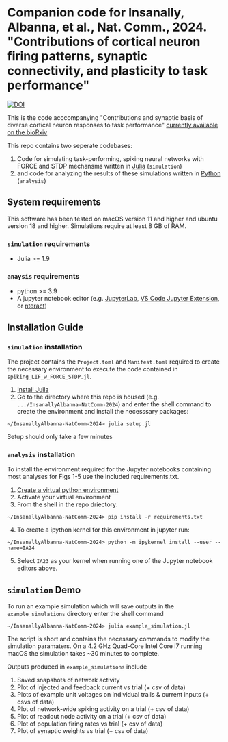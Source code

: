 # Companion code for Insanally, Albanna, et al., Nat. Comm., 2024. "Contributions of cortical neuron firing patterns, synaptic connectivity, and plasticity to task performance"

[![DOI](https://zenodo.org/badge/485871604.svg)](https://zenodo.org/doi/10.5281/zenodo.11221988)

This is the code acccompanying "Contributions and synaptic basis of diverse cortical neuron responses to task performance" [currently available on the bioRxiv](https://www.biorxiv.org/content/10.1101/2022.05.04.490676v1)

This repo contains two seperate codebases:

1. Code for simulating task-performing, spiking neural networks with FORCE and STDP mechansms  written in [Julia](https://julialang.org/) (`simulation`)
2. and code for analyzing the results of these simulations written in [Python](https://www.python.org/) (`analysis`)

## System requirements 

This software has been tested on macOS version 11 and higher and ubuntu version 18 and higher. Simulations require at least 8 GB of 
RAM. 

### `simulation` requirements

* Julia >= 1.9

### `anaysis` requirements

* python >= 3.9
* A jupyter notebook editor (e.g. [JupyterLab](https://jupyter.org/), [VS Code Jupyter Extension](https://marketplace.visualstudio.com/items?itemName=ms-toolsai.jupyter), or [nteract](https://nteract.io/))

## Installation Guide 

### `simulation` installation 

The project contains the `Project.toml` and `Manifest.toml` required to create the necessary environment to execute the code contained in `spiking_LIF_w_FORCE_STDP.jl`. 


1. [Install Juila](https://julialang.org/) 
2. Go to the directory where this repo is housed (e.g. `.../InsanallyAlbanna-NatComm-2024`) and enter the shell command to create the environment and install the necesssary packages:

```
~/InsanallyAlbanna-NatComm-2024> julia setup.jl
```  

Setup should only take a few minutes

### `analysis` installation

To install the environment required for the Jupyter notebooks containing most analyses for Figs 1-5 use the included requirements.txt. 

1. [Create a virtual python environment](https://packaging.python.org/en/latest/guides/installing-using-pip-and-virtual-environments/)
2. Activate your virtual environment
3. From the shell in the repo driectory: 
```
~/InsanallyAlbanna-NatComm-2024> pip install -r requirements.txt
``` 
4. To create a ipython kernel for this environment in jupyter run:
```
~/InsanallyAlbanna-NatComm-2024> python -m ipykernel install --user --name=IA24
```
5. Select `IA23` as your kernel when running one of the Jupyter notebook editors above.

## `simulation` Demo 

To run an example simulation which will save outputs in the `example_simulations` directory enter the shell command

```
~/InsanallyAlbanna-NatComm-2024> julia example_simulation.jl
```

The script is short and contains the necessary commands to modify the simulation paramaters. On a 4.2 GHz Quad-Core Intel Core i7 running macOS the simulation takes ~30 minutes to complete. 

Outputs produced in `example_simulations` include 

1. Saved snapshots of network activity 
2. Plot of injected and feedback current vs trial (+ csv of data)
3. Plots of example unit voltages on individual trails & current inputs (+ csvs of data)
4. Plot of network-wide spiking activity on a trial (+ csv of data)
5. Plot of readout node activity on a trial (+ csv of data)
6. Plot of population firing rates vs trial (+ csv of data)
7. Plot of synaptic weights vs trial (+ csv of data)

